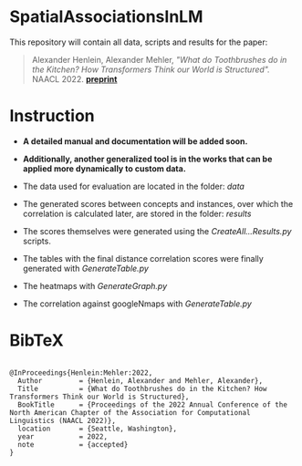 # SpatialAssociationsInLM
This repository will contain all data, scripts and results for the paper:

> Alexander Henlein, Alexander Mehler, _"What do Toothbrushes do in the Kitchen? How Transformers Think our World is Structured"._ NAACL 2022.
[__preprint__](https://arxiv.org/abs/2204.05673)


# Instruction
* **A detailed manual and documentation will be added soon.**
* **Additionally, another generalized tool is in the works that can be applied more dynamically to custom data.**


* The data used for evaluation are located in the folder: _data_
* The generated scores between concepts and instances, over which the correlation is calculated later, are stored in the folder: _results_
* The scores themselves were generated using the _CreateAll...Results.py_ scripts.
* The tables with the final distance correlation scores were finally generated with _GenerateTable.py_
* The heatmaps with _GenerateGraph.py_
* The correlation against googleNmaps with _GenerateTable.py_


# BibTeX
```

@InProceedings{Henlein:Mehler:2022,
  Author         = {Henlein, Alexander and Mehler, Alexander},
  Title          = {What do Toothbrushes do in the Kitchen? How Transformers Think our World is Structured},
  BookTitle      = {Proceedings of the 2022 Annual Conference of the North American Chapter of the Association for Computational Linguistics (NAACL 2022)},
  location       = {Seattle, Washington},
  year           = 2022,
  note           = {accepted}
}
```
